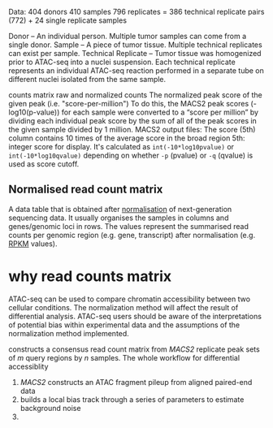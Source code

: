 Data:
404 donors
410 samples
796 replicates = 386 technical replicate pairs (772) + 24 single replicate samples 

Donor – An individual person. Multiple tumor samples can come from a single donor.
Sample – A piece of tumor tissue. Multiple technical replicates can exist per sample.
Technical Replicate – Tumor tissue was homogenized prior to ATAC-seq into a nuclei suspension. Each technical replicate represents an individual ATAC-seq reaction performed in a separate tube on different nuclei isolated from the same sample.

counts matrix
raw and normalized counts
The normalized peak score of the given peak (i.e. "score-per-million")
To do this, the MACS2 peak scores (-log10(p-value)) for each sample were converted to a “score per million” by dividing each individual peak score by the sum of all of the peak scores in the given sample divided by 1 million. 
MACS2 output files:
The score (5th) column contains 10 times of the average score in the broad region
5th: integer score for display. It's calculated as `int(-10*log10pvalue)` or `int(-10*log10qvalue)` depending on whether `-p` (pvalue) or `-q` (qvalue) is used as score cutoff.

## Normalised read count matrix

A data table that is obtained after  [normalisation](https://www.ebi.ac.uk/training/online/glossary/normalisation)  of next-generation sequencing data. It usually organises the samples in columns and genes/genomic loci in rows. The values represent the summarised read counts per genomic region (e.g. gene, transcript) after normalisation (e.g.  [RPKM](https://www.ebi.ac.uk/training/online/glossary/rpkm)  values).

# why read counts matrix
ATAC-seq can be used to compare chromatin accessibility between two cellular conditions.
The normalization method will affect the result of differential analysis.
ATAC-seq users should be aware of the interpretations of potential bias within experimental data and the assumptions of the normalization method implemented.

constructs a consensus read count matrix from _MACS2_ replicate peak sets of _m_ query regions by _n_ samples.
The whole workflow for differential accessiblity
1. _MACS2_ constructs an ATAC fragment pileup from aligned paired-end data
2. builds a local bias track through a series of parameters to estimate background noise
3. 

<!--stackedit_data:
eyJoaXN0b3J5IjpbMTk2ODM4OTc4NCw3MjAyOTA3ODYsLTEyMT
EwOTYyNCwtMTgwMTk1MzEwNywxNjU5MzY4OTI1LC0xNDM2MjM3
NzI0LDIxMDA5OTI3MSwzNDI0Mzg2NDAsLTIwNzQ3MDgyMDEsLT
E2NTc5MTg4NTgsLTU1NjM5Nzk3MiwtMTQ4MjU1NjgwNCwtOTYy
MTQ0MzcyLDEyMjY5MzQxMzAsLTE2MTUyNzg4MDQsLTE1OTY5MT
ExNTEsMTE0MTY2NzQxMCw0NDI4NDcwNDAsLTE4NjI1NDc1MTRd
fQ==
-->